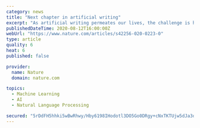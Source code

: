 ```yaml
---
category: news
title: "Next chapter in artificial writing"
excerpt: "As artificial writing permeates our lives, the challenge is how to think clearly about what it is and what impact it could have on society."
publishedDateTime: 2020-08-12T16:00:00Z
webUrl: "https://www.nature.com/articles/s42256-020-0223-0"
type: article
quality: 6
heat: 6
published: false

provider:
  name: Nature
  domain: nature.com

topics:
  - Machine Learning
  - AI
  - Natural Language Processing

secured: "5rDdFH5hhki5wBwRhwy/Hby6198IHodotl3DO5Go0DRgy+cNxTKTUjw5dJa3q9V8z+VKXgV3hUW+JjXhEFHWafUvxPsmVEBQ5WHeXvqvHp5sOO8mD1e6ROKofFzrQZWDTEddPuAbNtT/o8TULuOBNYcqFD8354vlpgOQiaAp55nzd+CloG/gRxNwhjdfgeVlpJ1piAYecAaSCseVAAXH4ZoLfjMWMjXTz/cHY/zaCO6kuxx/NI5UsEIm9cDYkdb98vfHMLP4Ek/SZzjhAQEzLZxsugscXsObYJ69y2iysKl/j4RPjWd1NhGjSm0ul82xt625kefTF1PqxkAuWRD3wQ==;STlaT2Dx5azxRzTK9iO5FA=="
---
```


